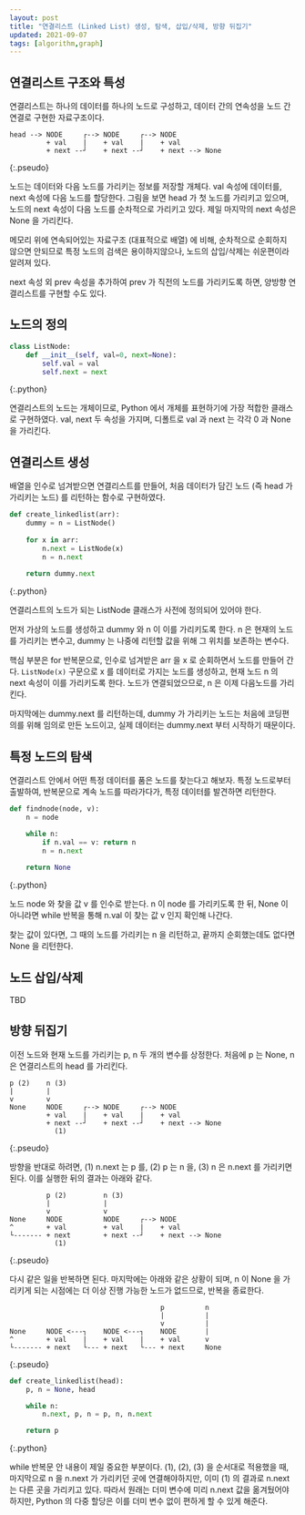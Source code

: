 ```yaml
---
layout: post
title: "연결리스트 (Linked List) 생성, 탐색, 삽입/삭제, 방향 뒤집기"
updated: 2021-09-07
tags: [algorithm,graph]
---
```


## 연결리스트 구조와 특성

연결리스트는 하나의 데이터를 하나의 노드로 구성하고, 데이터 간의 연속성을 노드 간 연결로 구현한 자료구조이다.

```plaintext
head --> NODE     ┌--> NODE     ┌--> NODE
         + val    |    + val    |    + val
         + next --┘    + next --┘    + next --> None
```
{:.pseudo}
         
노드는 데이터와 다음 노드를 가리키는 정보를 저장할 개체다. val 속성에 데이터를, next 속성에 다음 노드를 할당한다. 그림을 보면 head 가 첫 노드를 가리키고 있으며, 노드의 next 속성이 다음 노드를 순차적으로 가리키고 있다. 제일 마지막의 next 속성은 None 을 가리킨다.

메모리 위에 연속되어있는 자료구조 (대표적으로 배열) 에 비해, 순차적으로 순회하지 않으면 안되므로 특정 노드의 검색은 용이하지않으나, 노드의 삽입/삭제는 쉬운편이라 알려져 있다.

next 속성 외 prev 속성을 추가하여 prev 가 직전의 노드를 가리키도록 하면, 양방향 연결리스트를 구현할 수도 있다.

## 노드의 정의

```python
class ListNode:
    def __init__(self, val=0, next=None):
        self.val = val
        self.next = next
```
{:.python}

연결리스트의 노드는 개체이므로, Python 에서 개체를 표현하기에 가장 적합한 클래스로 구현하였다. val, next 두 속성을 가지며, 디폴트로 val 과 next 는 각각 0 과 None 을 가리킨다.

## 연결리스트 생성

배열을 인수로 넘겨받으면 연결리스트를 만들어, 처음 데이터가 담긴 노드 (즉 head 가 가리키는 노드) 를 리턴하는 함수로 구현하였다.

```python
def create_linkedlist(arr):
    dummy = n = ListNode()
    
    for x in arr:
        n.next = ListNode(x)
        n = n.next
    
    return dummy.next
```
{:.python}

연결리스트의 노드가 되는 ListNode 클래스가 사전에 정의되어 있어야 한다.

먼저 가상의 노드를 생성하고 dummy 와 n 이 이를 가리키도록 한다. n 은 현재의 노드를 가리키는 변수고, dummy 는 나중에 리턴할 값을 위해 그 위치를 보존하는 변수다.

핵심 부분은 for 반복문으로, 인수로 넘겨받은 arr 을 x 로 순회하면서 노드를 만들어 간다. `ListNode(x)` 구문으로 x 를 데이터로 가지는 노드를 생성하고, 현재 노드 n 의 next 속성이 이를 가리키도록 한다. 노드가 연결되었으므로, n 은 이제 다음노드를 가리킨다.

마지막에는 dummy.next 를 리턴하는데, dummy 가 가리키는 노드는 처음에 코딩편의를 위해 임의로 만든 노드이고, 실제 데이터는 dummy.next 부터 시작하기 때문이다.

## 특정 노드의 탐색

연결리스트 안에서 어떤 특정 데이터를 품은 노드를 찾는다고 해보자. 특정 노드로부터 출발하여, 반복문으로 계속 노드를 따라가다가, 특정 데이터를 발견하면 리턴한다.

```python
def findnode(node, v):
    n = node

    while n:
        if n.val == v: return n
        n = n.next
        
    return None
```
{:.python}

노드 node 와 찾을 값 v 를 인수로 받는다. n 이 node 를 가리키도록 한 뒤, None 이 아니라면 while 반복을 통해 n.val 이 찾는 값 v 인지 확인해 나간다.

찾는 값이 있다면, 그 때의 노드를 가리키는 n 을 리턴하고, 끝까지 순회했는데도 없다면 None 을 리턴한다.
    
## 노드 삽입/삭제

TBD

## 방향 뒤집기

이전 노드와 현재 노드를 가리키는 p, n 두 개의 변수를 상정한다. 처음에 p 는 None, n 은 연결리스트의 head 를 가리킨다.

```plaintext
p (2)    n (3)
|        |
v        v
None     NODE     ┌--> NODE     ┌--> NODE
         + val    |    + val    |    + val
         + next --┘    + next --┘    + next --> None
           (1)
```
{:.pseudo}

방향을 반대로 하려면, (1) n.next 는 p 를, (2) p 는 n 을, (3) n 은 n.next 를 가리키면 된다. 이를 실행한 뒤의 결과는 아래와 같다.

```plaintext
         p (2)         n (3)
         |             |
         v             v
None     NODE          NODE     ┌--> NODE
^        + val         + val    |    + val
└------- + next        + next --┘    + next --> None
           (1)
```
{:.pseudo}

다시 같은 일을 반복하면 된다. 마지막에는 아래와 같은 상황이 되며, n 이 None 을 가리키게 되는 시점에는 더 이상 진행 가능한 노드가 없드므로, 반복을 종료한다.

```plaintext
                                     p          n
                                     |          |
                                     v          |  
None     NODE <---┐    NODE <---┐    NODE       |
^        + val    |    + val    |    + val      v
└------- + next   └--- + next   └--- + next     None
```
{:.pseudo}

```python
def create_linkedlist(head):
    p, n = None, head

    while n:
        n.next, p, n = p, n, n.next

    return p
```
{:.python}

while 반복문 안 내용이 제일 중요한 부분이다. (1), (2), (3) 을 순서대로 적용했을 때, 마지막으로 n 을 n.next 가 가리키던 곳에 연결해야하지만, 이미 (1) 의 결과로 n.next 는 다른 곳을 가리키고 있다. 따라서 원래는 더미 변수에 미리 n.next 값을 옮겨뒀어야 하지만, Python 의 다중 할당은 이를 더미 변수 없이 편하게 할 수 있게 해준다.